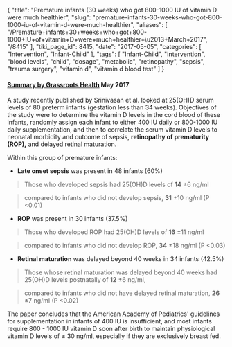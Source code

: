 {
    "title": "Premature infants (30 weeks) who got 800-1000 IU of vitamin D were much healthier",
    "slug": "premature-infants-30-weeks-who-got-800-1000-iu-of-vitamin-d-were-much-healthier",
    "aliases": [
        "/Premature+infants+30+weeks+who+got+800-1000+IU+of+vitamin+D+were+much+healthier+\u2013+March+2017",
        "/8415"
    ],
    "tiki_page_id": 8415,
    "date": "2017-05-05",
    "categories": [
        "Intervention",
        "Infant-Child"
    ],
    "tags": [
        "Infant-Child",
        "Intervention",
        "blood levels",
        "child",
        "dosage",
        "metabolic",
        "retinopathy",
        "sepsis",
        "trauma surgery",
        "vitamin d",
        "vitamin d blood test"
    ]
}


#### [Summary by Grassroots Health](http://campaign.r20.constantcontact.com/render?m=1102200732336&ca=db8f831b-946c-48b8-b5a8-4d5fc2ebefce%20) May 2017

A study recently published by Srinivasan et al. looked at 25(OH)D serum levels of 80 preterm infants (gestation less than 34 weeks). Objectives of the study were to determine the vitamin D levels in the cord blood of these infants, randomly assign each infant to either 400 IU daily or 800-1000 IU daily supplementation, and then to correlate the serum vitamin D levels to neonatal morbidity and outcome of sepsis,  **retinopathy of prematurity (ROP),**  and delayed retinal maturation.

Within this group of premature infants:

*  **Late onset sepsis**  was present in 48 infants (60%)

> Those who developed sepsis had 25(OH)D levels of  **14** ±6 ng/ml 

> compared to infants who did not develop sepsis,  **31** ±10 ng/ml (P <0.01)

*  **ROP**  was present in 30 infants (37.5%)

> Those who developed ROP had 25(OH)D levels of  **16** ±11 ng/ml 

> compared to infants who did not develop ROP,  **34** ±18 ng/ml (P <0.03)

*  **Retinal maturation**  was delayed beyond 40 weeks in 34 infants (42.5%)

> Those whose retinal maturation was delayed beyond 40 weeks had 25(OH)D levels postnatally of  **12** ±6 ng/ml, 

> compared to infants who did not have delayed retinal maturation,  **26** ±7 ng/ml (P <0.02)

The paper concludes that the American Academy of Pediatrics' guidelines for supplementation in infants of 400 IU is insufficient, and most infants require 800 - 1000 IU vitamin D soon after birth to maintain physiological vitamin D levels of ≥ 30 ng/ml, especially if they are exclusively breast fed.